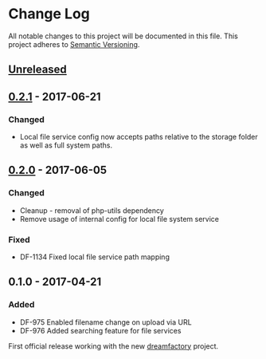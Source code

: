 # Change Log
All notable changes to this project will be documented in this file.
This project adheres to [Semantic Versioning](http://semver.org/).

## [Unreleased]

## [0.2.1] - 2017-06-21
### Changed
- Local file service config now accepts paths relative to the storage folder as well as full system paths.

## [0.2.0] - 2017-06-05
### Changed
- Cleanup - removal of php-utils dependency
- Remove usage of internal config for local file system service
### Fixed
- DF-1134 Fixed local file service path mapping

## 0.1.0 - 2017-04-21
### Added
- DF-975 Enabled filename change on upload via URL
- DF-976 Added searching feature for file services

First official release working with the new [dreamfactory](https://github.com/dreamfactorysoftware/dreamfactory) project.

[Unreleased]: https://github.com/dreamfactorysoftware/df-file/compare/0.2.1...HEAD
[0.2.1]: https://github.com/dreamfactorysoftware/df-file/compare/0.2.0...0.2.1
[0.2.0]: https://github.com/dreamfactorysoftware/df-file/compare/0.1.0...0.2.0
